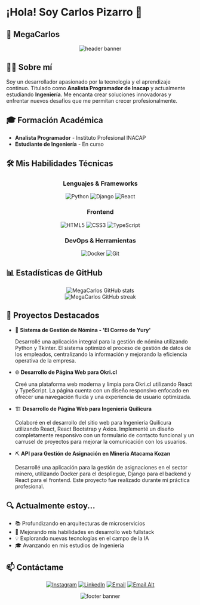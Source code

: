 # ¡Hola! Soy Carlos Pizarro 👋

## 🚀 MegaCarlos

<div align="center">
  <img src="https://capsule-render.vercel.app/api?type=waving&color=gradient&height=200&section=header&text=Bienvenido%20a%20mi%20Perfil&fontSize=40&fontAlignY=35&animation=fadeIn&fontColor=white" alt="header banner" />
</div>

## 👨‍💻 Sobre mí

Soy un desarrollador apasionado por la tecnología y el aprendizaje continuo. Titulado como **Analista Programador de Inacap** y actualmente estudiando **Ingeniería**. Me encanta crear soluciones innovadoras y enfrentar nuevos desafíos que me permitan crecer profesionalmente.

## 🎓 Formación Académica

- **Analista Programador** - Instituto Profesional INACAP
- **Estudiante de Ingeniería** - En curso

## 🛠️ Mis Habilidades Técnicas

<div align="center">

### Lenguajes & Frameworks
  
![Python](https://img.shields.io/badge/-Python-3776AB?style=for-the-badge&logo=python&logoColor=white) ![Django](https://img.shields.io/badge/-Django-092E20?style=for-the-badge&logo=django&logoColor=white) ![React](https://img.shields.io/badge/-React-61DAFB?style=for-the-badge&logo=react&logoColor=black)

### Frontend

![HTML5](https://img.shields.io/badge/-HTML5-E34F26?style=for-the-badge&logo=html5&logoColor=white) ![CSS3](https://img.shields.io/badge/-CSS3-1572B6?style=for-the-badge&logo=css3&logoColor=white) ![TypeScript](https://img.shields.io/badge/-TypeScript-3178C6?style=for-the-badge&logo=typescript&logoColor=white)

### DevOps & Herramientas

![Docker](https://img.shields.io/badge/-Docker-2496ED?style=for-the-badge&logo=docker&logoColor=white) ![Git](https://img.shields.io/badge/-Git-F05032?style=for-the-badge&logo=git&logoColor=white)

</div>

## 📊 Estadísticas de GitHub

<div align="center">
  <img src="https://github-readme-stats.vercel.app/api?username=MegaCarlos&show_icons=true&theme=radical" alt="MegaCarlos GitHub stats" />
  <br />
  <img src="https://github-readme-streak-stats.herokuapp.com/?user=MegaCarlos&theme=radical" alt="MegaCarlos GitHub streak" />
</div>

## 🌟 Proyectos Destacados

- 💼 **Sistema de Gestión de Nómina - 'El Correo de Yury'**
  
  Desarrollé una aplicación integral para la gestión de nómina utilizando Python y Tkinter. El sistema optimizó el proceso de gestión de datos de los empleados, centralizando la información y mejorando la eficiencia operativa de la empresa.

- 🌐 **Desarrollo de Página Web para Okri.cl**
  
  Creé una plataforma web moderna y limpia para Okri.cl utilizando React y TypeScript. La página cuenta con un diseño responsivo enfocado en ofrecer una navegación fluida y una experiencia de usuario optimizada.

- 🏗️ **Desarrollo de Página Web para Ingeniería Quilicura**
  
  Colaboré en el desarrollo del sitio web para Ingeniería Quilicura utilizando React, React Bootstrap y Axios. Implementé un diseño completamente responsivo con un formulario de contacto funcional y un carrusel de proyectos para mejorar la comunicación con los usuarios.

- ⛏️ **API para Gestión de Asignación en Minería Atacama Kozan**
  
  Desarrollé una aplicación para la gestión de asignaciones en el sector minero, utilizando Docker para el despliegue, Django para el backend y React para el frontend. Este proyecto fue realizado durante mi práctica profesional.

## 🔍 Actualmente estoy...

- 📚 Profundizando en arquitecturas de microservicios
- 🌱 Mejorando mis habilidades en desarrollo web fullstack
- 💡 Explorando nuevas tecnologías en el campo de la IA
- 🎓 Avanzando en mis estudios de Ingeniería

## 📫 Contáctame

<div align="center">

[![Instagram](https://img.shields.io/badge/Instagram-%23E4405F.svg?style=for-the-badge&logo=Instagram&logoColor=white)](https://www.instagram.com/megacarlos9/)
[![LinkedIn](https://img.shields.io/badge/LinkedIn-%230077B5.svg?style=for-the-badge&logo=linkedin&logoColor=white)](https://www.linkedin.com/in/carlos-pizarro-30174930a/)
[![Email](https://img.shields.io/badge/Gmail-D14836?style=for-the-badge&logo=gmail&logoColor=white)](mailto:carlitoalfonsopizarromorales@gmail.com)
[![Email Alt](https://img.shields.io/badge/Gmail-D14836?style=for-the-badge&logo=gmail&logoColor=white)](mailto:carlos.pizarro902@gmail.com)

</div>

<div align="center">
  <img src="https://capsule-render.vercel.app/api?type=waving&color=gradient&height=100&section=footer" alt="footer banner" />
</div>
